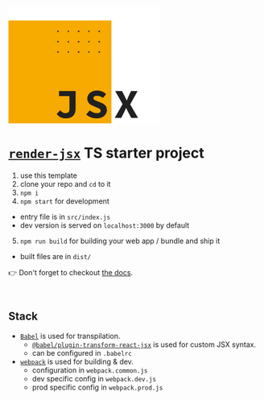 <img src="/render-jsx-logo.svg" width="300"/>

# [`render-jsx`](https://loreanvictor.github.io/render-jsx/) TS starter project

1. use this template
2. clone your repo and `cd` to it
3. `npm i`
4. `npm start` for development 
  - entry file is in `src/index.js`
  - dev version is served on `localhost:3000` by default
5. `npm run build` for building your web app / bundle and ship it
  - built files are in `dist/`

👉 Don't forget to checkout [the docs](https://loreanvictor.github.io/render-jsx/).

<br>

## Stack

- [`Babel`](https://babeljs.io) is used for transpilation.
  - [`@babel/plugin-transform-react-jsx`](https://babeljs.io/docs/en/babel-plugin-transform-react-jsx) is used for custom JSX syntax.
  - can be configured in `.babelrc`
- [`webpack`](https://webpack.js.org) is used for building & dev.
  - configuration in `webpack.common.js`
  - dev specific config in `webpack.dev.js`
  - prod specific config in `webpack.prod.js`
